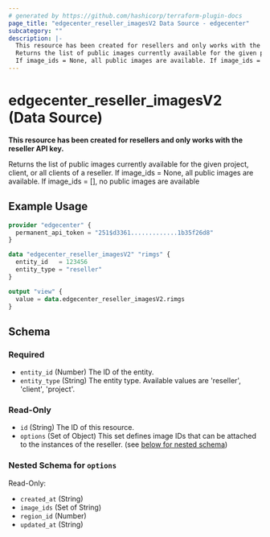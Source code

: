 ```yaml
---
# generated by https://github.com/hashicorp/terraform-plugin-docs
page_title: "edgecenter_reseller_imagesV2 Data Source - edgecenter"
subcategory: ""
description: |-
  This resource has been created for resellers and only works with the reseller API key.
  Returns the list of public images currently available for the given project, client, or all clients of a reseller.
  If image_ids = None, all public images are available. If image_ids = [], no public images are available
---
```


# edgecenter_reseller_imagesV2 (Data Source)

**This resource has been created for resellers and only works with the reseller API key.**

Returns the list of public images currently available for the given project, client, or all clients of a reseller. 
If image_ids = None, all public images are available. If image_ids = [], no public images are available

## Example Usage

```terraform
provider "edgecenter" {
  permanent_api_token = "251$d3361.............1b35f26d8"
}

data "edgecenter_reseller_imagesV2" "rimgs" {
  entity_id   = 123456
  entity_type = "reseller"
}

output "view" {
  value = data.edgecenter_reseller_imagesV2.rimgs
}
```

<!-- schema generated by tfplugindocs -->
## Schema

### Required

- `entity_id` (Number) The ID of the entity.
- `entity_type` (String) The entity type. Available values are 'reseller', 'client', 'project'.

### Read-Only

- `id` (String) The ID of this resource.
- `options` (Set of Object) This set defines image IDs that can be attached to the instances of the reseller. (see [below for nested schema](#nestedatt--options))

<a id="nestedatt--options"></a>
### Nested Schema for `options`

Read-Only:

- `created_at` (String)
- `image_ids` (Set of String)
- `region_id` (Number)
- `updated_at` (String)
